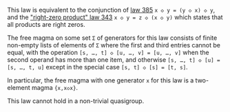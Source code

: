 This law is equivalent to the conjunction of [law 385](https://teorth.github.io/equational_theories/implications/?385) `x ◇ y = (y ◇ x) ◇ y`, and the ["right-zero product" law 343](https://teorth.github.io/equational_theories/implications/?343) `x ◇ y = z ◇ (x ◇ y)` which states that all products are right zeros.

The free magma on some set `Σ` of generators for this law consists of finite non-empty lists of elements of `Σ` where the first and third entries cannot be equal, with the operation `[s, …, t] ◇ [u, …, v] = [u, …, v]` when the second operand has more than one item, and otherwise `[s, …, t] ◇ [u] = [s, …, t, u]` except in the special case `[s, t] ◇ [s] = [t, s]`.

In particular, the free magma with one generator `x` for this law is a two-element magma `{x,x◇x}`.

This law cannot hold in a non-trivial quasigroup.
